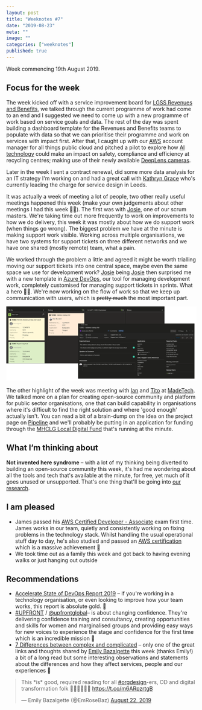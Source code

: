 ```yaml
---
layout: post
title: "Weeknotes #7"
date: "2019-08-23"
meta: ""
image: ""
categories: ["weeknotes"]
published: true
---
```


Week commencing 19th August 2019.

## Focus for the week
The week kicked off with a service improvement board for [LGSS Revenues and Benefits][lgss-rb], we talked through the current programme of work had come to an end and I suggested we need to come up with a new programme of work based on service goals and data. The rest of the day was spent building a dashboard template for the Revenues and Benefits teams to populate with data so that we can prioritise their programme and work on services with impact first. After that, I caught up with our [AWS][aws] account manager for all things public cloud and pitched a pilot to explore how [AI technology][aws-deeplens] could make an impact on safety, compliance and efficiency at recycling centres; making use of their newly available [DeepLens cameras][aws-deeplens].

Later in the week I sent a contract renewal, did some more data analysis for an IT strategy I'm working on and had a great call with [Kathryn Grace][kathryn-twitter] who's currently leading the charge for service design in Leeds. 

It was actually a week of meeting a lot of people, two other really useful meetings happened this week (make your own judgements about other meetings I had this week 🤷‍♂️). 
The first was with [Josie][josie], one of our scrum masters. We're taking time out more frequently to work on improvements to how we do delivery, this week it was mostly about how we do support work (when things go wrong). The biggest problem we have at the minute is making support work visible. Working across multiple organisations, we have two systems for support tickets on three different networks and we have one shared (mostly remote) team, what a pain. 

We worked through the problem a little and agreed it might be worth trialling moving our support tickets into one central space, maybe even the same space we use for development work? [Josie][josie] being [Josie][josie] then surprised me with a new template in [Azure DevOps][azdevops], our tool for managing development work, completely customised for managing support tickets in sprints. What a hero 🦸‍♀. We're now working on the flow of work so that we keep up communication with users, which is ~~pretty much~~ the most important part.

![Azure DevOps task board with tasks on it showing 'to do', 'doing', 'done' columns](/img/content/weeknotes-7-azure-devops-support-board.png)

The other highlight of the week was meeting with [Ian][ian-mt] and [Tito][tito-mt] at [MadeTech][mt]. We talked more on a plan for creating open-source community and platform for public sector organisations, one that can build capability in organisations where it's difficult to find the right solution and where 'good enough' actually isn't. You can read a bit of a brain-dump on the idea on the project page on [Pipeline][opensource-pipeline] and we'll probably be putting in an application for funding through the [MHCLG Local Digital Fund][mhclg-fund] that's running at the minute. 

## What I’m thinking about
**Not invented here syndrome** – with a lot of my thinking being diverted to building an open-source community this week, it's had me wondering about all the tools and tech that's available at the minute, for free, yet much of it goes unused or unsupported. That's one thing that'll be going into [our research][opensource-pipeline].

## I am pleased
* James passed his [AWS Certified Developer - Associate][aws-dev] exam first time. James works in our team, quietly and consistently working on fixing problems in the technology stack. Whilst handling the usual operational stuff day to day, he's also studied and passed an [AWS certification][aws-dev] which is a massive achievement 👏
* We took time out as a family this week and got back to having evening walks or just hanging out outside

## Recommendations
* [Accelerate State of DevOps Report 2019][devops-report] – if you're working in a technology organisation, or even looking to improve how your team works, this report is absolute gold. 👏
* [#UPFRONT][upfront] / [@upfrontglobal][upfront-twitter]– is about changing confidence. They're delivering confidence training and consultancy, creating opportunities and skills for women and marginalised groups and providing easy ways for new voices to experience the stage and confidence for the first time which is an incredible mission 📣
* [7 Differences between complex and complicated][7diff] – only one of the great links and thoughts shared by [Emily Bazalgette][em-twitter] this week (thanks Emily!) a bit of a long read but some interesting observations and statements about the differences and how they affect services, people and our experiences 🧭

<blockquote class="twitter-tweet"><p lang="en" dir="ltr">This *is* good, required reading for all <a href="https://twitter.com/hashtag/orgdesign?src=hash&amp;ref_src=twsrc%5Etfw">#orgdesign</a>-ers, OD and digital transformation folk 🙌🏻🙌🏻🙌🏻 <a href="https://t.co/m6ARpzrtgB">https://t.co/m6ARpzrtgB</a></p>&mdash; Emily Bazalgette (@EmRoseBaz) <a href="https://twitter.com/EmRoseBaz/status/1164458231391035394?ref_src=twsrc%5Etfw">August 22, 2019</a></blockquote> <script async src="https://platform.twitter.com/widgets.js" charset="utf-8"></script>

[lgss-rb]: https://www.lgss-revs-bens.com 
[aws]: https://aws.amazon.com/
[aws-deeplens]: https://aws.amazon.com/deeplens/
[aws-dev]: https://aws.amazon.com/certification/certified-developer-associate/
[kathryn-twitter]: https://twitter.com/IamKathrynGrace
[azdevops]: https://azure.microsoft.com/en-gb/services/devops/
[devops-report]: https://cloud.google.com/devops/state-of-devops/
[7diff]: https://medium.com/@sonjablignaut/7-differences-between-complex-and-complicated-fa44e0844606
[upfront-twitter]: https://www.twitter.com/upfrontglobal
[upfront]: http://weareupfront.com/
[opensource-pipeline]: https://pipeline.localgov.digital/wiki/315
[ian-mt]:https://www.linkedin.com/in/ian-southward-aba7b0
[tito-mt]:https://twitter.com/rbs_tito
[mt]: https://www.madetech.com/
[mhclg-fund]: https://mhclgdigital.blog.gov.uk/2019/08/01/updates-to-the-local-digital-fund-application-process/
[josie]: https://www.linkedin.com/in/josie-lewis-warren-728a30140/
[em-twitter]: https://www.twitter.com/EmRoseBaz

